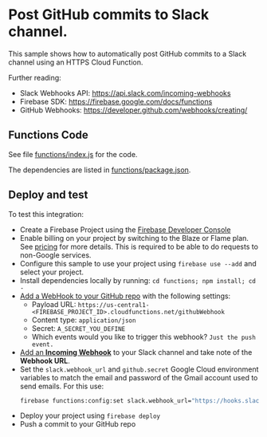 # Post GitHub commits to Slack channel.

This sample shows how to automatically post GitHub commits to a Slack channel using an HTTPS Cloud Function.

Further reading:
 - Slack Webhooks API: https://api.slack.com/incoming-webhooks
 - Firebase SDK: https://firebase.google.com/docs/functions
 - GitHub Webhooks: https://developer.github.com/webhooks/creating/

## Functions Code

See file [functions/index.js](functions/index.js) for the code.

The dependencies are listed in [functions/package.json](functions/package.json).


## Deploy and test

To test this integration:

 - Create a Firebase Project using the [Firebase Developer Console](https://console.firebase.google.com)
 - Enable billing on your project by switching to the Blaze or Flame plan. See [pricing](https://firebase.google.com/pricing/) for more details. This is required to be able to do requests to non-Google services.
 - Configure this sample to use your project using `firebase use --add` and select your project.
 - Install dependencies locally by running: `cd functions; npm install; cd -`
 - [Add a WebHook to your GitHub repo](https://help.github.com/articles/about-webhooks/) with the following settings:
   - Payload URL: `https://us-central1-<FIREBASE_PROJECT_ID>.cloudfunctions.net/githubWebhook`
   - Content type: `application/json`
   - Secret: `A_SECRET_YOU_DEFINE`
   - Which events would you like to trigger this webhook? `Just the push event.`
 - [Add an **Incoming Webhook**](https://my.slack.com/services/new/incoming-webhook/) to your Slack channel and take note of the **Webhook URL**.
 - Set the `slack.webhook_url` and `github.secret` Google Cloud environment variables to match the email and password of the Gmail account used to send emails. For this use:
   ```bash
   firebase functions:config:set slack.webhook_url="https://hooks.slack.com/services/..." github.secret="A_SECRET_YOU_DEFINED_WHEN_SETTING_UP_THE_GITHUB_WEBHOOK"
   ```
 - Deploy your project using `firebase deploy`
 - Push a commit to your GitHub repo
